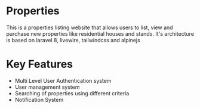 # Properties
This is a properties listing website that allows users to list, view and purchase new properties like residential houses and stands. It's architecture is based on laravel 8, livewire, tailwindcss and alpinejs


# Key Features

- Multi Level User Authentication system
- User management system
- Searching of properties using different criteria
- Notification System
